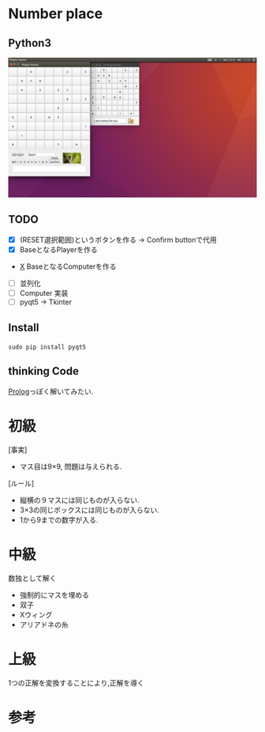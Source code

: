 # Number place

## Python3

![Screenshot-img](./Screenshot.png)

## TODO
- [X] (RESET選択範囲)というボタンを作る
   -> Confirm buttonで代用
- [X] BaseとなるPlayerを作る
- [X](checked) BaseとなるComputerを作る
- [ ] 並列化
- [ ] Computer 実装
- [ ] pyqt5 -> Tkinter

## Install

`sudo pip install pyqt5`

## thinking Code

[Prolog](https://en.wikipedia.org/wiki/Prolog)っぽく解いてみたい.

# 初級
[事実]
- マス目は9×9, 問題は与えられる.

[ルール]
- 縦横の９マスには同じものが入らない.
- 3×3の同じボックスには同じものが入らない.
- 1から9までの数字が入る.

# 中級
数独として解く
- 強制的にマスを埋める
- 双子
- Xウィング
- アリアドネの糸

# 上級
1つの正解を変換することにより,正解を導く

# 参考
[数独を数学する]:(http://www.seidosha.co.jp/book/index.php?id=2050)

